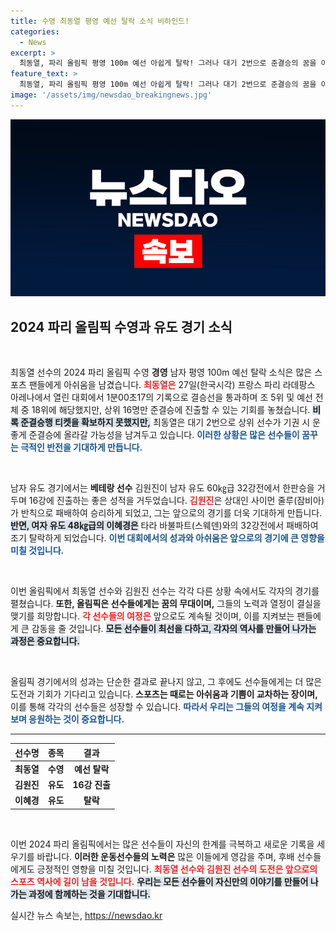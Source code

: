 ```yaml
---
title: 수영 최동열 평영 예선 탈락 소식 비하인드!
categories:
  - News
excerpt: >
  최동열, 파리 올림픽 평영 100m 예선 아쉽게 탈락! 그러나 대기 2번으로 준결승의 꿈을 이어가고 있다. 남자 유도 김원진은 순항 중, 이혜경은 아쉬운 결과를 맞았다. 올림픽의 향방은? 클릭하고 이야기 속으로 들어가보세요!
feature_text: >
  최동열, 파리 올림픽 평영 100m 예선 아쉽게 탈락! 그러나 대기 2번으로 준결승의 꿈을 이어가고 있다. 남자 유도 김원진은 순항 중, 이혜경은 아쉬운 결과를 맞았다. 올림픽의 향방은? 클릭하고 이야기 속으로 들어가보세요!
image: '/assets/img/newsdao_breakingnews.jpg'
---
```


<p><img src="/assets/img/newsdao_breakingnews.jpg" alt="ontimetimes 속보" /></p>

<h2 data-ke-size="size26">2024 파리 올림픽 수영과 유도 경기 소식</h2>

<p data-ke-size="size16">&nbsp;</p>

<p>최동열 선수의 2024 파리 올림픽 수영 <b>경영</b> 남자 평영 100m 예선 탈락 소식은 많은 스포츠 팬들에게 아쉬움을 남겼습니다. <b><span style="color: #ee2323;">최동열은</span></b> 27일(한국시각) 프랑스 파리 라데팡스 아레나에서 열린 대회에서 1분00초17의 기록으로 결승선을 통과하며 조 5위 및 예선 전체 중 18위에 해당했지만, 상위 16명만 준결승에 진출할 수 있는 기회를 놓쳤습니다. <b><span style="background-color: #21538527;">비록 준결승행 티켓을 확보하지 못했지만,</span></b> 최동열은 대기 2번으로 상위 선수가 기권 시 운좋게 준결승에 올라갈 가능성을 남겨두고 있습니다. <b><span style="color: #1a5490;">이러한 상황은 많은 선수들이 꿈꾸는 극적인 반전을 기대하게 만듭니다.</span></b> </p>

<p data-ke-size="size16">&nbsp;</p>

<p>남자 유도 경기에서는 <b>베테랑 선수</b> 김원진이 남자 유도 60㎏급 32강전에서 한판승을 거두며 16강에 진출하는 좋은 성적을 거두었습니다. <b><span style="color: #ee2323;">김원진</span></b>은 상대인 사이먼 줄루(잠비아)가 반칙으로 패배하여 승리하게 되었고, 그는 앞으로의 경기를 더욱 기대하게 만듭니다. <b><span style="background-color: #21538527;">반면, 여자 유도 48㎏급의 이혜경은</span></b> 타라 바불파트(스웨덴)와의 32강전에서 패배하여 조기 탈락하게 되었습니다. <b><span style="color: #1a5490;">이번 대회에서의 성과와 아쉬움은 앞으로의 경기에 큰 영향을 미칠 것입니다.</span></b></p>

<p data-ke-size="size16">&nbsp;</p>

<p>이번 올림픽에서 최동열 선수와 김원진 선수는 각각 다른 상황 속에서도 각자의 경기를 펼쳤습니다. <b>또한, 올림픽은 선수들에게는 꿈의 무대이며,</b> 그들의 노력과 열정이 결실을 맺기를 희망합니다. <b><span style="color: #ee2323;">각 선수들의 여정은</span></b> 앞으로도 계속될 것이며, 이를 지켜보는 팬들에게 큰 감동을 줄 것입니다. <b><span style="background-color: #21538527;">모든 선수들이 최선을 다하고, 각자의 역사를 만들어 나가는 과정은 중요합니다.</span></b> </p>

<p data-ke-size="size16">&nbsp;</p>

<p>올림픽 경기에서의 성과는 단순한 결과로 끝나지 않고, 그 후에도 선수들에게는 더 많은 도전과 기회가 기다리고 있습니다. <b>스포츠는 때로는 아쉬움과 기쁨이 교차하는 장이며,</b> 이를 통해 각각의 선수들은 성장할 수 있습니다. <b><span style="color: #1a5490;">따라서 우리는 그들의 여정을 계속 지켜보며 응원하는 것이 중요합니다.</span></b></p>

<hr>

<table>
    <thead>
        <tr>
            <th style="text-align: center;"><b>선수명</b></th>
            <th style="text-align: center;"><b>종목</b></th>
            <th style="text-align: center;"><b>결과</b></th>
        </tr>
    </thead>
    <tbody>
        <tr>
            <td style="text-align: center; height: 17px;"><b>최동열</b></td>
            <td style="text-align: center; height: 17px;"><b>수영</b></td>
            <td style="text-align: center; height: 17px;"><b>예선 탈락</b></td>
        </tr>
        <tr>
            <td style="text-align: center; height: 17px;"><b>김원진</b></td>
            <td style="text-align: center; height: 17px;"><b>유도</b></td>
            <td style="text-align: center; height: 17px;"><b>16강 진출</b></td>
        </tr>
        <tr>
            <td style="text-align: center; height: 17px;"><b>이혜경</b></td>
            <td style="text-align: center; height: 17px;"><b>유도</b></td>
            <td style="text-align: center; height: 17px;"><b>탈락</b></td>
        </tr>
    </tbody>
</table>

<p data-ke-size="size16">&nbsp;</p>

<p>이번 2024 파리 올림픽에서는 많은 선수들이 자신의 한계를 극복하고 새로운 기록을 세우기를 바랍니다. <b>이러한 운동선수들의 노력은</b> 많은 이들에게 영감을 주며, 후배 선수들에게도 긍정적인 영향을 미칠 것입니다. <b><span style="color: #ee2323;">최동열 선수와 김원진 선수의 도전은 앞으로의 스포츠 역사에 길이 남을 것입니다.</span></b> <b><span style="background-color: #21538527;">우리는 모든 선수들이 자신만의 이야기를 만들어 나가는 과정에 함께하는 것을 기대합니다.</span></b></p>
실시간 뉴스 속보는, <a href="https://newsdao.kr" rel="dofollow">https://newsdao.kr</a>


